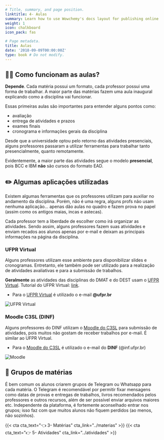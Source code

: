```yaml
---
# Title, summary, and page position.
linktitle: 4- Aulas
summary: Learn how to use Wowchemy's docs layout for publishing online courses, software documentation, and tutorials.
weight: 1
icon: chalkboard
icon_pack: fas

# Page metadata.
title: Aulas
date: '2018-09-09T00:00:00Z'
type: book # Do not modify.
---
```


## 🧑‍🏫 Como funcionam as aulas?

**Depende**. Cada matéria possui um formato, cada professor possui uma forma de trabalhar. A maior parte das matérias fazem uma aula inaugural explicando como a disciplina vai funcionar.

Essas primeiras aulas são importantes para entender alguns pontos como:
* avaliação
* entrega de atividades e prazos
* exames finais
* cronograma e informações gerais da disciplina

Desde que a universidade optou pelo retorno das atividades presenciais, alguns professores passaram a utilizar ferramentas para trabalhar tanto presencialmente, quanto remotamente.

Evidentemente, a maior parte das atividades segue o modelo **presencial**, pois BCC e IBM **não** são cursos do formato EAD.


## ✏️ Algumas aplicações utilizadas

Existem algumas ferramentas que os professores utilizam para auxiliar no andamento da disciplina. Porém, não é uma regra, alguns profs não usam nenhuma aplicação... apenas dão aulas no quadro e fazem prova no papel (assim como os antigos maias, incas e astecas).

Cada professor tem a liberdade de escolher como irá organizar as atividades. Sendo assim, alguns professores fazem suas atividades e enviam recados aos alunos apenas por e-mail e deixam as principais informações na página da disciplina.

### UFPR Virtual

Alguns professores utilizam esse ambiente para disponibilizar slides e cronogramas. Entretanto, ele também pode ser utilizado para a realização de atividades avaliativas e para a submissão de trabalhos.

**Geralmente** as atividades das disciplinas do DMAT e do DEST usam o [UFPR Virtual](https://ufprvirtual.ufpr.br/). Tutorial do UFPR Virtual: [link](http://www.cipead.ufpr.br/portal1/index.php/cipead/saberesonline/ufpr-virtual/).

* Para o [UFPR Virtual](https://ufprvirtual.ufpr.br/) é utilizado o e-mail **@ufpr.br**

![UFPR Virtual](https://i.ytimg.com/vi/l6phOStMACc/maxresdefault.jpg)

### Moodle C3SL (DINF)

Alguns professores do DINF utilizam o [Moodle do C3SL](https://moodle.c3sl.ufpr.br/) para submissão de atividades, pois muitos não gostam de receber trabalhos por e-mail. É similar ao UFPR Virtual.

* Para o [Moodle do C3SL](https://moodle.c3sl.ufpr.br/) é utilizado o e-mail do **DINF** (@inf.ufpr.br)

![Moodle](https://moodle.c3sl.ufpr.br/pluginfile.php/1/core_admin/logocompact/300x300/1671537878/moodle-c3sl-novo.png)


## 📲 Grupos de matérias

É bem comum os alunos criarem grupos de Telegram ou Whatsapp para cada matéria. O Telegram é recomendável por permitir fixar mensagens como datas de provas e entregas de trabalhos, livros recomendados pelos professores e outros recursos, além de ser possível enviar arquivos maiores etc. Independente da plataforma, é fortemente aconselhado entrar nos grupos; isso faz com que muitos alunos não fiquem perdidos (ao menos, não sozinhos).

{{< cta cta_text="👈 3- Matérias" cta_link="../materias" >}}
{{< cta cta_text="👉 5- Atividades" cta_link="../atividades" >}}
